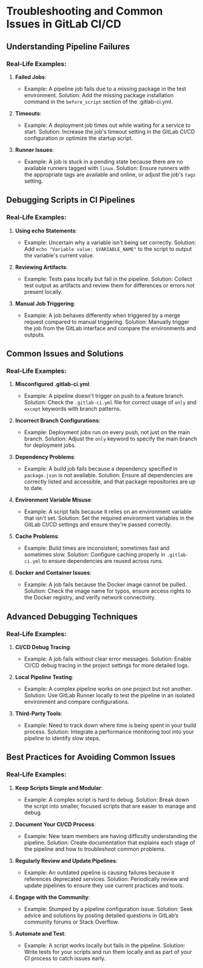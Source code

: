 
# Troubleshooting and Common Issues in GitLab CI/CD

## Understanding Pipeline Failures

### Real-Life Examples:

1. **Failed Jobs**:
   - Example: A pipeline job fails due to a missing package in the test environment.
     Solution: Add the missing package installation command in the `before_script` section of the .gitlab-ci.yml.

2. **Timeouts**:
   - Example: A deployment job times out while waiting for a service to start.
     Solution: Increase the job's timeout setting in the GitLab CI/CD configuration or optimize the startup script.

3. **Runner Issues**:
   - Example: A job is stuck in a pending state because there are no available runners tagged with `linux`.
     Solution: Ensure runners with the appropriate tags are available and online, or adjust the job's `tags` setting.

## Debugging Scripts in CI Pipelines

### Real-Life Examples:

1. **Using echo Statements**:
   - Example: Uncertain why a variable isn't being set correctly.
     Solution: Add `echo "Variable value: $VARIABLE_NAME"` to the script to output the variable's current value.

2. **Reviewing Artifacts**:
   - Example: Tests pass locally but fail in the pipeline.
     Solution: Collect test output as artifacts and review them for differences or errors not present locally.

3. **Manual Job Triggering**:
   - Example: A job behaves differently when triggered by a merge request compared to manual triggering.
     Solution: Manually trigger the job from the GitLab interface and compare the environments and outputs.

## Common Issues and Solutions

### Real-Life Examples:

1. **Misconfigured .gitlab-ci.yml**:
   - Example: A pipeline doesn't trigger on push to a feature branch.
     Solution: Check the `.gitlab-ci.yml` file for correct usage of `only` and `except` keywords with branch patterns.

2. **Incorrect Branch Configurations**:
   - Example: Deployment jobs run on every push, not just on the main branch.
     Solution: Adjust the `only` keyword to specify the main branch for deployment jobs.

3. **Dependency Problems**:
   - Example: A build job fails because a dependency specified in `package.json` is not available.
     Solution: Ensure all dependencies are correctly listed and accessible, and that package repositories are up to date.

4. **Environment Variable Misuse**:
   - Example: A script fails because it relies on an environment variable that isn't set.
     Solution: Set the required environment variables in the GitLab CI/CD settings and ensure they're passed correctly.

5. **Cache Problems**:
   - Example: Build times are inconsistent, sometimes fast and sometimes slow.
     Solution: Configure caching properly in `.gitlab-ci.yml` to ensure dependencies are reused across runs.

6. **Docker and Container Issues**:
   - Example: A job fails because the Docker image cannot be pulled.
     Solution: Check the image name for typos, ensure access rights to the Docker registry, and verify network connectivity.

## Advanced Debugging Techniques

### Real-Life Examples:

1. **CI/CD Debug Tracing**:
   - Example: A job fails without clear error messages.
     Solution: Enable CI/CD debug tracing in the project settings for more detailed logs.

2. **Local Pipeline Testing**:
   - Example: A complex pipeline works on one project but not another.
     Solution: Use GitLab Runner locally to test the pipeline in an isolated environment and compare configurations.

3. **Third-Party Tools**:
   - Example: Need to track down where time is being spent in your build process.
     Solution: Integrate a performance monitoring tool into your pipeline to identify slow steps.

## Best Practices for Avoiding Common Issues

### Real-Life Examples:

1. **Keep Scripts Simple and Modular**:
   - Example: A complex script is hard to debug.
     Solution: Break down the script into smaller, focused scripts that are easier to manage and debug.

2. **Document Your CI/CD Process**:
   - Example: New team members are having difficulty understanding the pipeline.
     Solution: Create documentation that explains each stage of the pipeline and how to troubleshoot common problems.

3. **Regularly Review and Update Pipelines**:
   - Example: An outdated pipeline is causing failures because it references deprecated services.
     Solution: Periodically review and update pipelines to ensure they use current practices and tools.

4. **Engage with the Community**:
   - Example: Stumped by a pipeline configuration issue.
     Solution: Seek advice and solutions by posting detailed questions in GitLab’s community forums or Stack Overflow.

5. **Automate and Test**:
   - Example: A script works locally but fails in the pipeline.
     Solution: Write tests for your scripts and run them locally and as part of your CI process to catch issues early.
